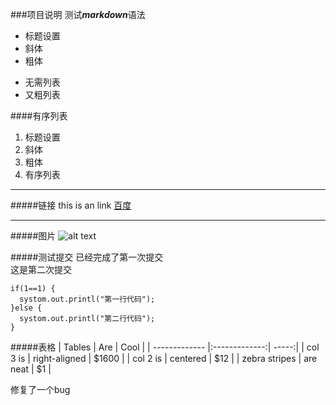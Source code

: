 ###项目说明
测试***markdown***语法
* 标题设置
* 斜体
* 粗体
+ 无需列表
+ 又粗列表

####有序列表
1. 标题设置
2. 斜体
3. 粗体
4. 有序列表

---
#####链接
this is an link [百度](http://www.baidu.com)

----
#####图片
![alt text](图片地址 "Title")

#####测试提交
已经完成了第一次提交  
这是第二次提交

    if(1==1) {
      systom.out.printl("第一行代码");
    }else {
      systom.out.printl("第二行代码");
    }

#####表格
| Tables        | Are           | Cool  |
| ------------- |:-------------:| -----:|
| col 3 is      | right-aligned | $1600 |
| col 2 is      | centered      |   $12 |
| zebra stripes | are neat      |    $1 |

修复了一个bug

